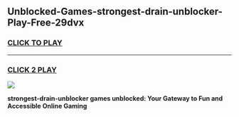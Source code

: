 
## Unblocked-Games-strongest-drain-unblocker-Play-Free-29dvx
<h3>
<a href="https://premium76.site?title=strongest-drain-unblocker&ref=23A">CLICK TO PLAY</a></h3>
<hr>

<h3>
<a href="https://premium76.site?title=strongest-drain-unblocker&ref=23A">CLICK 2 PLAY</a>
  
</h3>

<a href="https://premium76.site?title=strongest-drain-unblocker&ref=23A"><img src="https://clearcache.store/games.png"></a>


**strongest-drain-unblocker games unblocked: Your Gateway to Fun and Accessible Online Gaming**
